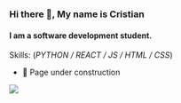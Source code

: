 ### Hi there 👋, My name is Cristian
#### I am a software development student.
<!--![I am a software development student.](https://i.imgur.com/oJiZP3B.png)-->


Skills: (*PYTHON / REACT / JS / HTML / CSS*)

- 🔭 Page under construction



![](https://c.tenor.com/g_jvzRTImI4AAAAd/wut.gif)
<!--
**rCristian21/rCristian21** is a ✨ _special_ ✨ repository because its `README.md` (this file) appears on your GitHub profile.

I made this project just for fun, it allows you to create nice and simple GitHub Readme files that you can copy/paste and use in your profile.
Here are some ideas to get you started:

- 🔭 I’m currently working on ...
- 🌱 I’m currently learning ...
- 👯 I’m looking to collaborate on ...
- 🤔 I’m looking for help with ...
- 💬 Ask me about ...
- 📫 How to reach me: ...
- 😄 Pronouns: ...
- ⚡ Fun fact: ...
-->
